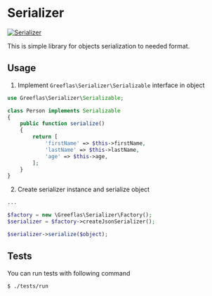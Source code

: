 Serializer
==========

[![Serializer](https://img.shields.io/badge/PHP%20Advanced-ITEA-red.svg)](#serializer)

This is simple library for objects serialization to needed format.

Usage
-----

1) Implement `Greeflas\Serializer\Serializable` interface in object

```php
use Greeflas\Serializer\Serializable;

class Person implements Serializable
{
    public function serialize()
    {
        return [
            'firstName' => $this->firstName,
            'lastName' => $this->lastName,
            'age' => $this->age,
        ];
    }
}
```

2) Create serializer instance and serialize object

```php
...

$factory = new \Greeflas\Serializer\Factory();
$serializer = $factory->createJsonSerializer();

$serializer->serialize($object);
```

Tests
-----

You can run tests with following command

```bash
$ ./tests/run
```
